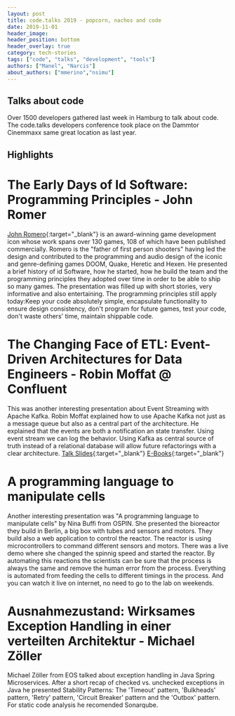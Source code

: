 ```yaml
---
layout: post
title: code.talks 2019 - popcorn, nachos and code
date: 2019-11-01
header_image:
header_position: bottom
header_overlay: true
category: tech-stories
tags: ["code", "talks", "development", "tools"]
authors: ["Manel", "Narcis"]
about_authors: ["mmerino","nsimu"]
---
```

## Talks about code
Over 1500 developers gathered last week in Hamburg to talk about code. The code.talks developers conference took place on the Dammtor Cinemmaxx same great location as last year. 

## Highlights
# The Early Days of Id Software: Programming Principles - John Romer
[John Romero](https://en.wikipedia.org/wiki/John_Romero){:target="_blank"} is an award-winning game development icon whose work spans over 130 games, 108 of which have been published commercially. Romero is the "father of first person shooters" having led the design and contributed to the programming and audio design of the iconic and genre-defining games DOOM, Quake, Heretic and Hexen.
He presented a brief history of id Software, how he started, how he build the team and the programming principles they adopted over time in order to be able to ship so many games. The presentation was filled up with short stories, very informative and also entertaining. The programming principles still apply today:Keep your code absolutely simple, encapsulate functionality to ensure design consistency, don't program for future games, test your code, don't waste others' time, maintain shippable code.


# The Changing Face of ETL: Event-Driven Architectures for Data Engineers - Robin Moffat @ Confluent
This was another interesting presentation about Event Streaming with Apache Kafka. 
Robin Moffat explained how to use Apache Kafka not just as a message queue but also as a central part of the architecture. He explained that the events are both a notification an state transfer. Using event stream we can log the behavior. Using Kafka as central source of truth instead of a relational database will allow future refactorings with a clear architecture.
[Talk Slides](https://talks.rmoff.net/A4pLsH/the-changing-face-of-etl-event-driven-architectures-for-data-engineers){:target="_blank"}
[E-Books](http://cnfl.io/book-bundle){:target="_blank"}

# A programming language to manipulate cells
Another interesting presentation was "A programming language to manipulate cells" by Nina Buffi from OSPIN.
She presented the bioreactor they build in Berlin, a big box with tubes and sensors and motors. They build also a web application to control the reactor. The reactor is using microcontrollers to command different sensors and motors. There was a live demo where she changed the spinnig speed and started the reactor. By automating this reactions the scientists can be sure that the process is always the same and remove the human error from the process. Everything is automated from feeding the cells to different timings in the process. And you can watch it live on internet, no need to go to the lab on weekends.

# Ausnahmezustand: Wirksames Exception Handling in einer verteilten Architektur - Michael Zöller
Michael Zöller from EOS  talked about exception handling in Java Spring Microservices. After a short recap of checked vs. unchecked exceptions in Java he presented Stability Patterns: The 'Timeout' pattern, 'Bulkheads' pattern, 'Retry' pattern, 'Circuit Breaker' pattern and the 'Outbox' pattern. For static code analysis he recomended Sonarqube.

